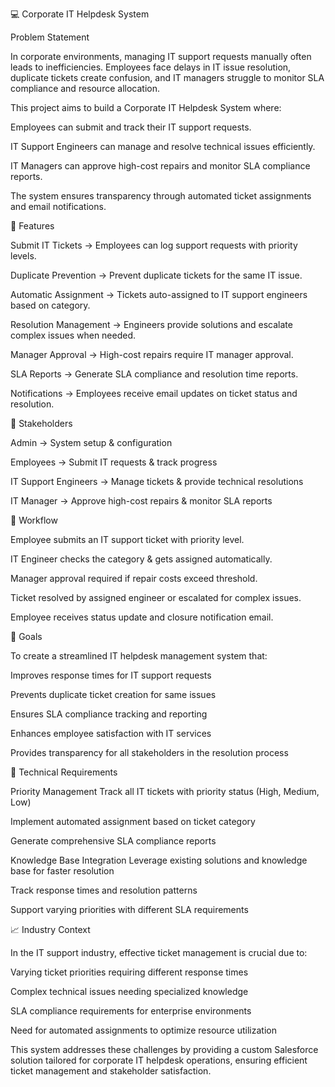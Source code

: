 💻 Corporate IT Helpdesk System

Problem Statement

In corporate environments, managing IT support requests manually often leads to inefficiencies. Employees face delays in IT issue resolution, duplicate tickets create confusion, and IT managers struggle to monitor SLA compliance and resource allocation.

This project aims to build a Corporate IT Helpdesk System where:

Employees can submit and track their IT support requests.

IT Support Engineers can manage and resolve technical issues efficiently.

IT Managers can approve high-cost repairs and monitor SLA compliance reports.

The system ensures transparency through automated ticket assignments and email notifications.

🚀 Features

Submit IT Tickets → Employees can log support requests with priority levels.

Duplicate Prevention → Prevent duplicate tickets for the same IT issue.

Automatic Assignment → Tickets auto-assigned to IT support engineers based on category.

Resolution Management → Engineers provide solutions and escalate complex issues when needed.

Manager Approval → High-cost repairs require IT manager approval.

SLA Reports → Generate SLA compliance and resolution time reports.

Notifications → Employees receive email updates on ticket status and resolution.

👥 Stakeholders

Admin → System setup & configuration

Employees → Submit IT requests & track progress

IT Support Engineers → Manage tickets & provide technical resolutions

IT Manager → Approve high-cost repairs & monitor SLA reports

🔄 Workflow

Employee submits an IT support ticket with priority level.

IT Engineer checks the category & gets assigned automatically.

Manager approval required if repair costs exceed threshold.

Ticket resolved by assigned engineer or escalated for complex issues.

Employee receives status update and closure notification email.

🎯 Goals

To create a streamlined IT helpdesk management system that:

Improves response times for IT support requests

Prevents duplicate ticket creation for same issues

Ensures SLA compliance tracking and reporting

Enhances employee satisfaction with IT services

Provides transparency for all stakeholders in the resolution process

🔧 Technical Requirements

Priority Management
Track all IT tickets with priority status (High, Medium, Low)

Implement automated assignment based on ticket category

Generate comprehensive SLA compliance reports

Knowledge Base Integration
Leverage existing solutions and knowledge base for faster resolution

Track response times and resolution patterns

Support varying priorities with different SLA requirements

📈 Industry Context

In the IT support industry, effective ticket management is crucial due to:

Varying ticket priorities requiring different response times

Complex technical issues needing specialized knowledge

SLA compliance requirements for enterprise environments

Need for automated assignments to optimize resource utilization

This system addresses these challenges by providing a custom Salesforce solution tailored for corporate IT helpdesk operations, ensuring efficient ticket management and stakeholder satisfaction.
